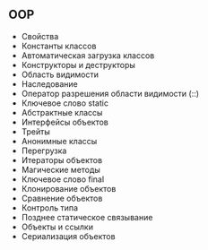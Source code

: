 ## OOP
* Свойства
* Константы классов
* Автоматическая загрузка классов
* Конструкторы и деструкторы
* Область видимости
* Наследование
* Оператор разрешения области видимости (::)
* Ключевое слово static
* Абстрактные классы
* Интерфейсы объектов
* Трейты
* Анонимные классы
* Перегрузка
* Итераторы объектов
* Магические методы
* Ключевое слово final
* Клонирование объектов
* Сравнение объектов
* Контроль типа
* Позднее статическое связывание
* Объекты и ссылки
* Сериализация объектов

